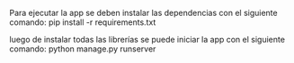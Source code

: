 Para ejecutar la app se deben instalar las dependencias con el siguiente comando:
pip install -r requirements.txt

luego de instalar todas las librerías se puede iniciar la app con el siguiente comando:
python manage.py runserver
